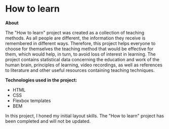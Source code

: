 # How to learn
**About**

The "How to learn" project was created as a collection of teaching methods. As all people are different, the information they receive is remembered in different ways. Therefore, this project helps everyone to choose for themselves the teaching method that would be effective for them, which would help, in turn, to avoid loss of interest in learning. The project contains statistical data concerning the education and work of the human brain, principles of learning, video recordings, as well as references to literature and other useful resources containing teaching techniques.

**Technologies used in the project:**

 - HTML
 - CSS
 - Flexbox templates
 - BEM
 
 In this project, I honed my initial layout skills. The "How to learn" project has been completed and will not be updated.
